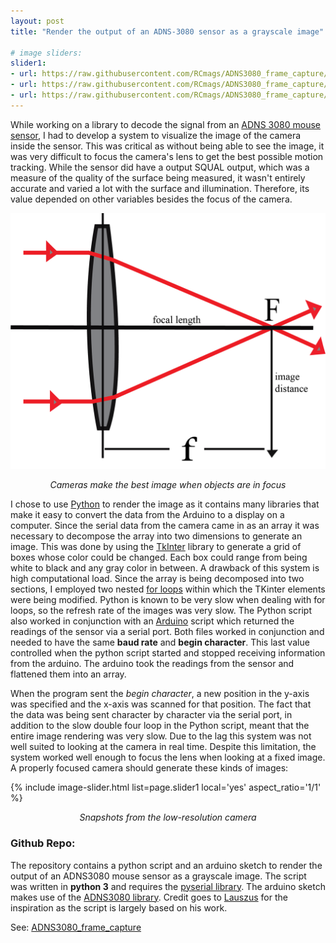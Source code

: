 ```yaml
---
layout: post
title: "Render the output of an ADNS-3080 sensor as a grayscale image"

# image sliders:
slider1:
- url: https://raw.githubusercontent.com/RCmags/ADNS3080_frame_capture/main/images/car.png
- url: https://raw.githubusercontent.com/RCmags/ADNS3080_frame_capture/main/images/hand.png
- url: https://raw.githubusercontent.com/RCmags/ADNS3080_frame_capture/main/images/ruler.png
---
```


While working on a library to decode the signal from an [ADNS 3080 mouse sensor](https://github.com/RCmags/ADNS3080), I had to develop a system to visualize the image of the camera inside the sensor. This was critical as without being able to see the image, it was very difficult to focus the camera's lens to get the best possible motion tracking. While the sensor did have a output SQUAL output, which was a measure of the quality of the surface being measured, it wasn't entirely accurate and varied a lot with the surface and illumination. Therefore, its value depended on other variables besides the focus of the camera. 

![image](/img/mouse-sensor/focus-length.png)
<p align="center"><i>Cameras make the best image when objects are in focus</i></p>

I chose to use [Python](https://www.python.org/) to render the image as it contains many libraries that make it easy to convert the data from the Arduino to a display on a computer. Since the serial data from the camera came in as an array it was necessary to decompose the array into two dimensions to generate an image. This was done by using the [TkInter](https://wiki.python.org/moin/TkInter) library to generate a grid of boxes whose color could be changed. Each box could range from being white to black and any gray color in between. A drawback of this system is high computational load. Since the array is being decomposed into two sections, I employed two nested [for loops](https://wiki.python.org/moin/ForLoop) within which the TKinter elements were being modified. Python is known to be very slow when dealing with for loops, so the refresh rate of the images was very slow. The Python script also worked in conjunction with an [Arduino](https://www.arduino.cc/) script which returned the readings of the sensor via a serial port. Both files worked in conjunction and needed to have the same __baud rate__ and __begin character__. This last value controlled when the python script started and stopped receiving information from the arduino. The arduino took the readings from the sensor and flattened them into an array. 

When the program sent the _begin character_, a new position in the y-axis was specified and the x-axis was scanned for that position. The fact that the data was being sent character by character via the serial port, in addition to the slow double four loop in the Python script, meant that the entire image rendering was very slow. Due to the lag this system was not well suited to looking at the camera in real time. Despite this limitation, the system worked well enough to focus the lens when looking at a fixed image. A properly focused camera should generate these kinds of images:

{% include image-slider.html list=page.slider1 local='yes' aspect_ratio='1/1' %}
<p align="center"><i>Snapshots from the low-resolution camera</i></p>

### Github Repo:
The repository contains a python script and an arduino sketch to render the output of an ADNS3080 mouse sensor as a grayscale image. The script was written in __python 3__ and requires the [pyserial library](https://pythonhosted.org/pyserial/pyserial.html#overview). The arduino sketch makes use of the [ADNS3080 library](https://github.com/RCmags/ADNS3080). Credit goes to [Lauszus](https://github.com/Lauszus/ADNS3080) for the inspiration as the script is largely based on his work. 

See: [ADNS3080_frame_capture](https://github.com/RCmags/ADNS3080_frame_capture)

